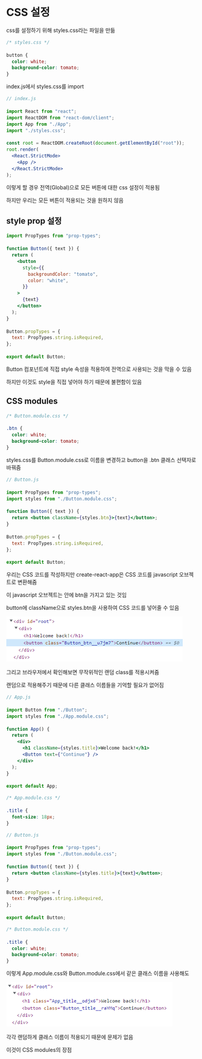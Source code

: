 # CSS 설정

css를 설정하기 위해 styles.css라는 파일을 만듦

```css
/* styles.css */

button {
  color: white;
  background-color: tomato;
}
```



index.js에서 styles.css를 import

```jsx
// index.js

import React from "react";
import ReactDOM from "react-dom/client";
import App from "./App";
import "./styles.css";

const root = ReactDOM.createRoot(document.getElementById("root"));
root.render(
  <React.StrictMode>
    <App />
  </React.StrictMode>
);
```



이렇게 할 경우 전역(Global)으로 모든 버튼에 대한 css 설정이 적용됨

하지만 우리는 모든 버튼이 적용되는 것을 원하지 않음



## style prop 설정

```jsx
import PropTypes from "prop-types";

function Button({ text }) {
  return (
    <button
      style={{
        backgroundColor: "tomato",
        color: "white",
      }}
    >
      {text}
    </button>
  );
}

Button.propTypes = {
  text: PropTypes.string.isRequired,
};

export default Button;
```

Button 컴포넌트에 직접 style 속성을 적용하여 전역으로 사용되는 것을 막을 수 있음

하지만 이것도 style을 직접 넣어야 하기 때문에 불편함이 있음



## CSS modules

```css
/* Button.module.css */

.btn {
  color: white;
  background-color: tomato;
}
```

styles.css를 Button.module.css로 이름을 변경하고 button을 .btn 클래스 선택자로 바꿔줌



```jsx
// Button.js

import PropTypes from "prop-types";
import styles from "./Button.module.css";

function Button({ text }) {
  return <button className={styles.btn}>{text}</button>;
}

Button.propTypes = {
  text: PropTypes.string.isRequired,
};

export default Button;
```

우리는 CSS 코드를 작성하지만 create-react-app은 CSS 코드를 javascript 오브젝트로 변환해줌

이 javascript 오브젝트는 안에 btn을 가지고 있는 것임

button에 className으로 styles.btn을 사용하여 CSS 코드를 넣어줄 수 있음



![image-20230426005953362](7.CSS.assets/image-20230426005953362.png)

그리고 브라우저에서 확인해보면 무작위적인 랜덤 class를 적용시켜줌

랜덤으로 적용해주기 때문에 다른 클래스 이름들을 기억할 필요가 없어짐



```jsx
// App.js

import Button from "./Button";
import styles from "./App.module.css";

function App() {
  return (
    <div>
      <h1 className={styles.title}>Welcome back!</h1>
      <Button text={"Continue"} />
    </div>
  );
}

export default App;
```

```css
/* App.module.css */

.title {
  font-size: 18px;
}
```



```jsx
// Button.js

import PropTypes from "prop-types";
import styles from "./Button.module.css";

function Button({ text }) {
  return <button className={styles.title}>{text}</button>;
}

Button.propTypes = {
  text: PropTypes.string.isRequired,
};

export default Button;
```

```css
/* Button.module.css */

.title {
  color: white;
  background-color: tomato;
}
```

이렇게 App.module.css와 Button.module.css에서 같은 클래스 이름을 사용해도 

![image-20230426010835088](7.CSS.assets/image-20230426010835088.png)

각각 랜덤하게 클래스 이름이 적용되기 때문에 문제가 없음

이것이 CSS modules의 장점